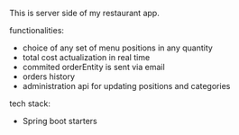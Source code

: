This is server side of my restaurant app. 

functionalities:
- choice of any set of menu positions in any quantity
- total cost actualization in real time
- commited orderEntity is sent via email
- orders history
- administration api for updating positions and categories

tech stack:
- Spring boot starters
